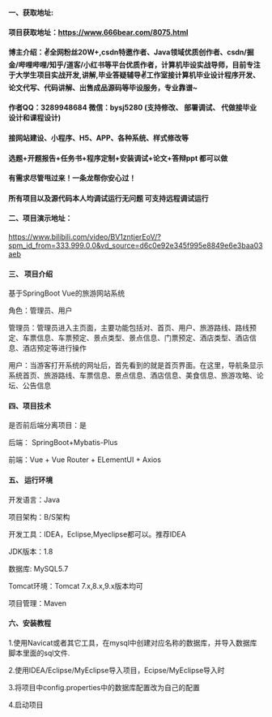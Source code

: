 #### 一、获取地址:

#### 项目获取地址：https://www.666bear.com/8075.html

**博主介绍：✌全网粉丝20W+,csdn特邀作者、Java领域优质创作者、csdn/掘金/哔哩哔哩/知乎/道客/小红书等平台优质作者，计算机毕设实战导师，目前专注于大学生项目实战开发,讲解,毕业答疑辅导✌工作室接计算机毕业设计程序开发、论文代写、代码讲解、出售成品源码等毕设服务，专业靠谱~**

#### 作者QQ：3289948684 微信：bysj5280 (支持修改、 部署调试、 代做接毕业设计和课程设计)

#### 接网站建设、小程序、H5、APP、各种系统、样式修改等

#### 选题+开题报告+任务书+程序定制+安装调试+论文+答辩ppt 都可以做

#### 有需求尽管甩过来！一条龙帮你安心过！

#### 所有项目以及源代码本人均调试运行无问题 可支持远程调试运行


#### 二、项目演示地址：

https://www.bilibili.com/video/BV1zntjerEoV/?spm_id_from=333.999.0.0&vd_source=d6c0e92e345f995e8849e6e3baa03aeb

#### 三、 项目介绍

基于SpringBoot Vue的旅游网站系统

角色：管理员、用户

管理员：管理员进入主页面，主要功能包括对、首页、用户、旅游路线、路线预定、车票信息、车票预定、景点类型、景点信息、门票预定、酒店类型、酒店信息、酒店预定等进行操作

用户：当游客打开系统的网址后，首先看到的就是首页界面。在这里，导航条显示系统首页、旅游路线、车票信息、景点信息、酒店信息、美食信息、旅游攻略、论坛、公告信息

#### 四、项目技术

是否前后端分离项目：是

后端： SpringBoot+Mybatis-Plus

前端：Vue + Vue Router + ELementUI + Axios

#### 五、 运行环境

开发语言：Java

项目架构：B/S架构

开发工具：IDEA，Eclipse,Myeclipse都可以。推荐IDEA

JDK版本：1.8

数据库: MySQL5.7

Tomcat环境：Tomcat 7.x,8.x,9.x版本均可

项目管理：Maven



#### 六、安装教程

1.使用Navicat或者其它工具，在mysql中创建对应名称的数据库，并导入数据库脚本里面的sql文件.

2.使用IDEA/Eclipse/MyEclipse导入项目，Ecipse/MyEclipse导入时

3.将项目中config.properties中的数据库配置改为自己的配置

4.启动项目
